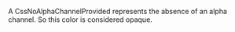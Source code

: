 A CssNoAlphaChannelProvided represents the absence of an alpha channel. So this color is considered opaque.
